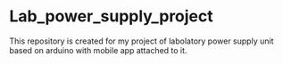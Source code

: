 # Lab_power_supply_project
This repository is created for my project of labolatory power supply unit based on arduino with mobile app attached to it.
